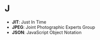 # J

- **JIT**: Just In Time
- **JPEG**: Joint Photographic Experts Group
- **JSON**: JavaScript Object Notation